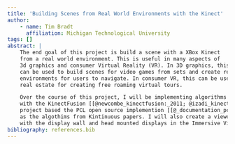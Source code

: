 ```yaml
---
title: 'Building Scenes from Real World Environments with the Kinect'
author:
    - name: Tim Bradt
      affiliation: Michigan Technological University
tags: []
abstract: |
    The end goal of this project is build a scene with a XBox Kinect
    from a real world environment. This is useful in many aspects of
    3d graphics and consumer Virtual Reality (VR). In 3D graphics, this
    can be used to build scenes for video games from sets and create realistic
    environments for users to navigate. In consumer VR, this can be used in
    real estate for creating free roaming virtual tours.

    Over the course of this project, I will be implementing algorithms found
    with the KinectFusion [[@newcombe_kinectfusion:_2011; @izadi_kinectfusion:_2011]]
    project based the PCL open source implemention [[@_documentation_pcl]], as well
    as the algothims from Kintinuous papers. I will also create a viewer that can work
    with the display wall and head mounted displays in the Immersive Visualization Studio lab.
bibliography: references.bib
---
```


